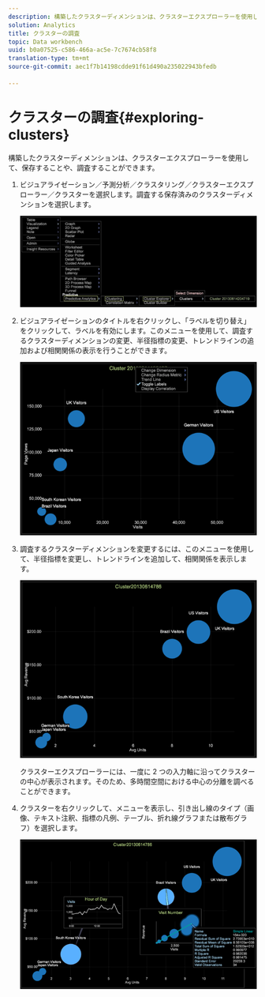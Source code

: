 ```yaml
---
description: 構築したクラスターディメンションは、クラスターエクスプローラーを使用して、保存することや、調査することができます。
solution: Analytics
title: クラスターの調査
topic: Data workbench
uuid: b0a07525-c586-466a-ac5e-7c7674cb58f8
translation-type: tm+mt
source-git-commit: aec1f7b14198cdde91f61d490a235022943bfedb

---
```



# クラスターの調査{#exploring-clusters}

構築したクラスターディメンションは、クラスターエクスプローラーを使用して、保存することや、調査することができます。

1. ビジュアライゼーション／予測分析／クラスタリング／クラスターエクスプローラー／クラスターを選択します。調査する保存済みのクラスターディメンションを選択します。

   ![](assets/explore_clusters_1.png)

1. ビジュアライゼーションのタイトルを右クリックし、「ラベルを切り替え」をクリックして、ラベルを有効にします。このメニューを使用して、調査するクラスターディメンションの変更、半径指標の変更、トレンドラインの追加および相関関係の表示を行うことができます。

   ![](assets/explore_clusters_2.png)

1. 調査するクラスターディメンションを変更するには、このメニューを使用して、半径指標を変更し、トレンドラインを追加して、相関関係を表示します。

   ![](assets/explore_clusters_3.png)

   クラスターエクスプローラーには、一度に 2 つの入力軸に沿ってクラスターの中心が表示されます。そのため、多時間空間における中心の分離を調べることができます。

1. クラスターを右クリックして、メニューを表示し、引き出し線のタイプ（画像、テキスト注釈、指標の凡例、テーブル、折れ線グラフまたは散布グラフ）を選択します。

   ![](assets/explore_clusters_4.png)

